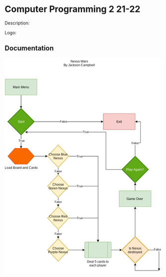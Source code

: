 # Computer Programming 2 21-22
Description: 

Logo:

## Documentation
![Nexus Wars drawio](https://github.com/Stackson/CompProgram2-21-22/blob/main/Nexus%20Wars.drawio.png)


